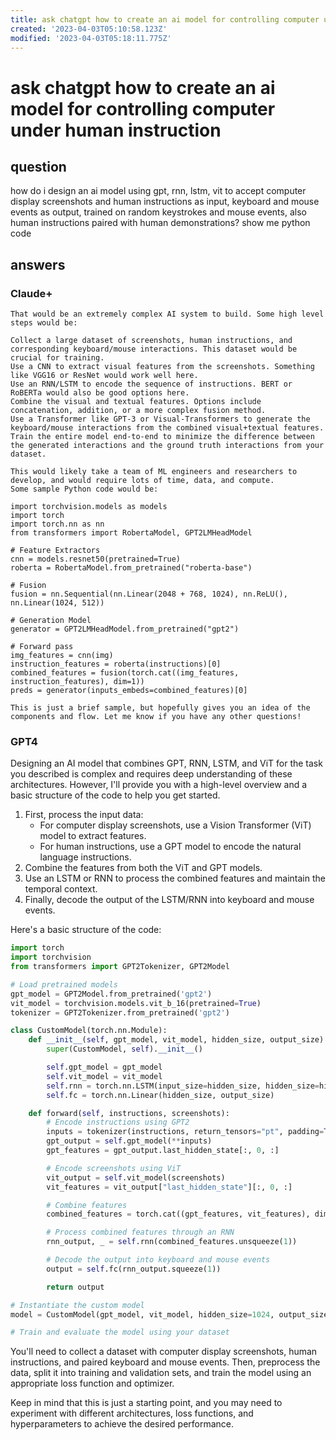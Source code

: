 ```yaml
---
title: ask chatgpt how to create an ai model for controlling computer under human instruction
created: '2023-04-03T05:10:58.123Z'
modified: '2023-04-03T05:18:11.775Z'
---
```


# ask chatgpt how to create an ai model for controlling computer under human instruction

## question

how do i design an ai model using gpt, rnn, lstm, vit to accept computer display screenshots and human instructions as input, keyboard and mouse events as output, trained on random keystrokes and mouse events, also human instructions paired with human demonstrations? show me python code

## answers

### Claude+

```
That would be an extremely complex AI system to build. Some high level steps would be:

Collect a large dataset of screenshots, human instructions, and corresponding keyboard/mouse interactions. This dataset would be crucial for training.
Use a CNN to extract visual features from the screenshots. Something like VGG16 or ResNet would work well here.
Use an RNN/LSTM to encode the sequence of instructions. BERT or RoBERTa would also be good options here.
Combine the visual and textual features. Options include concatenation, addition, or a more complex fusion method.
Use a Transformer like GPT-3 or Visual-Transformers to generate the keyboard/mouse interactions from the combined visual+textual features. 
Train the entire model end-to-end to minimize the difference between the generated interactions and the ground truth interactions from your dataset.

This would likely take a team of ML engineers and researchers to develop, and would require lots of time, data, and compute. 
Some sample Python code would be:

import torchvision.models as models 
import torch 
import torch.nn as nn 
from transformers import RobertaModel, GPT2LMHeadModel 

# Feature Extractors 
cnn = models.resnet50(pretrained=True) 
roberta = RobertaModel.from_pretrained("roberta-base") 

# Fusion 
fusion = nn.Sequential(nn.Linear(2048 + 768, 1024), nn.ReLU(), nn.Linear(1024, 512)) 

# Generation Model 
generator = GPT2LMHeadModel.from_pretrained("gpt2") 

# Forward pass 
img_features = cnn(img) 
instruction_features = roberta(instructions)[0] 
combined_features = fusion(torch.cat((img_features, instruction_features), dim=1)) 
preds = generator(inputs_embeds=combined_features)[0]

This is just a brief sample, but hopefully gives you an idea of the components and flow. Let me know if you have any other questions!

```

### GPT4

Designing an AI model that combines GPT, RNN, LSTM, and ViT for the task you described is complex and requires deep understanding of these architectures. However, I'll provide you with a high-level overview and a basic structure of the code to help you get started.

1. First, process the input data:
   - For computer display screenshots, use a Vision Transformer (ViT) model to extract features.
   - For human instructions, use a GPT model to encode the natural language instructions.
2. Combine the features from both the ViT and GPT models.
3. Use an LSTM or RNN to process the combined features and maintain the temporal context.
4. Finally, decode the output of the LSTM/RNN into keyboard and mouse events.

Here's a basic structure of the code:

```python
import torch
import torchvision
from transformers import GPT2Tokenizer, GPT2Model

# Load pretrained models
gpt_model = GPT2Model.from_pretrained('gpt2')
vit_model = torchvision.models.vit_b_16(pretrained=True)
tokenizer = GPT2Tokenizer.from_pretrained('gpt2')

class CustomModel(torch.nn.Module):
    def __init__(self, gpt_model, vit_model, hidden_size, output_size):
        super(CustomModel, self).__init__()

        self.gpt_model = gpt_model
        self.vit_model = vit_model
        self.rnn = torch.nn.LSTM(input_size=hidden_size, hidden_size=hidden_size, batch_first=True)
        self.fc = torch.nn.Linear(hidden_size, output_size)

    def forward(self, instructions, screenshots):
        # Encode instructions using GPT2
        inputs = tokenizer(instructions, return_tensors="pt", padding=True, truncation=True)
        gpt_output = self.gpt_model(**inputs)
        gpt_features = gpt_output.last_hidden_state[:, 0, :]

        # Encode screenshots using ViT
        vit_output = self.vit_model(screenshots)
        vit_features = vit_output["last_hidden_state"][:, 0, :]

        # Combine features
        combined_features = torch.cat((gpt_features, vit_features), dim=1)

        # Process combined features through an RNN
        rnn_output, _ = self.rnn(combined_features.unsqueeze(1))

        # Decode the output into keyboard and mouse events
        output = self.fc(rnn_output.squeeze(1))

        return output

# Instantiate the custom model
model = CustomModel(gpt_model, vit_model, hidden_size=1024, output_size=256)

# Train and evaluate the model using your dataset
```

You'll need to collect a dataset with computer display screenshots, human instructions, and paired keyboard and mouse events. Then, preprocess the data, split it into training and validation sets, and train the model using an appropriate loss function and optimizer.

Keep in mind that this is just a starting point, and you may need to experiment with different architectures, loss functions, and hyperparameters to achieve the desired performance.
